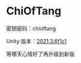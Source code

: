 # ChiOfTang

密钥密码：chioftang 

Unity 版本：[2021.3.6f1c1](https://unity.cn/releases/full/2021)

等哪天心情好了再升级到新版
